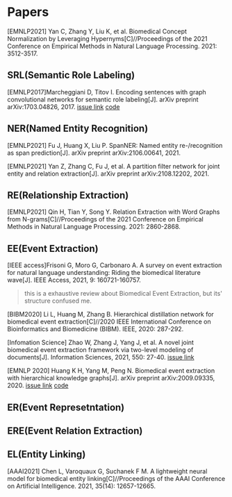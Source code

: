 # Papers

[EMNLP2021] Yan C, Zhang Y, Liu K, et al. Biomedical Concept Normalization by Leveraging Hypernyms[C]//Proceedings of the 2021 Conference on Empirical Methods in Natural Language Processing. 2021: 3512-3517.

## SRL(Semantic Role Labeling)
[EMNLP2017]Marcheggiani D, Titov I. Encoding sentences with graph convolutional networks for semantic role labeling[J]. arXiv preprint arXiv:1703.04826, 2017. [issue link](https://github.com/P-KB-O/good-first-repo/issues/1) [code](https://github.com/diegma/neural-dep-srl)

 
## NER(Named Entity Recognition)
[EMNLP2021] Fu J, Huang X, Liu P. SpanNER: Named entity re-/recognition as span prediction[J]. arXiv preprint arXiv:2106.00641, 2021.

[EMNLP2021] Yan Z, Zhang C, Fu J, et al. A partition filter network for joint entity and relation extraction[J]. arXiv preprint arXiv:2108.12202, 2021.

## RE(Relationship Extraction)
[EMNLP2021] Qin H, Tian Y, Song Y. Relation Extraction with Word Graphs from N-grams[C]//Proceedings of the 2021 Conference on Empirical Methods in Natural Language Processing. 2021: 2860-2868.


## EE(Event Extraction)
[IEEE access]Frisoni G, Moro G, Carbonaro A. A survey on event extraction for natural language understanding: Riding the biomedical literature wave[J]. IEEE Access, 2021, 9: 160721-160757. 
> this is a exhaustive review about Biomedical Event Extraction, but its' structure confused me.

[BIBM2020] Li L, Huang M, Zhang B. Hierarchical distillation network for biomedical event extraction[C]//2020 IEEE International Conference on Bioinformatics and Biomedicine (BIBM). IEEE, 2020: 287-292. 

[Infomation Science] Zhao W, Zhang J, Yang J, et al. A novel joint biomedical event extraction framework via two-level modeling of documents[J]. Information Sciences, 2021, 550: 27-40. [issue link](https://github.com/P-KB-O/good-first-repo/issues/2)

[EMNLP 2020] Huang K H, Yang M, Peng N. Biomedical event extraction with hierarchical knowledge graphs[J]. arXiv preprint arXiv:2009.09335, 2020. [issue link](https://github.com/P-KB-O/good-first-repo/issues/3) [code](https://github.com/PlusLabNLP/GEANet-BioMed-Event-Extraction)

## ER(Event Represetntation)

## ERE(Event Relation Extraction)

## EL(Entity Linking)
[AAAI2021] Chen L, Varoquaux G, Suchanek F M. A lightweight neural model for biomedical entity linking[C]//Proceedings of the AAAI Conference on Artificial Intelligence. 2021, 35(14): 12657-12665.

